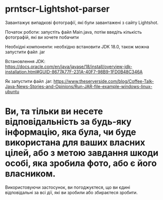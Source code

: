 # prntscr-Lightshot-parser
Завантажує випадкові фотографії, які були завантажені з сайту Lightshot.

Початок роботи:
запустіть файл Main.java, потім введіть кількість фотографій, які ви хочете побачити

Необхідні компоненти: необхідно встановити JDK 18.0, також можна запустити файл .jar

Встановлення JDK: https://docs.oracle.com/en/java/javase/18/install/overview-jdk-installation.html#GUID-8677A77F-231A-40F7-98B9-1FD0B48C346A

Як запустити файл .jar: https://www.theserverside.com/blog/Coffee-Talk-Java-News-Stories-and-Opinions/Run-JAR-file-example-windows-linux-ubuntu

# Ви, та тільки ви несете відповідальність за будь-яку інформацію, яка була, чи буде використана для ваших власних цілей, або з метою завдання шкоди особі, яка зробила фото, або є його власником.
Використовуючи застосунок, ви погоджуєтеся, що ви єдині відповідальні за всі дії, які ви зробили або збираєтеся зробити.